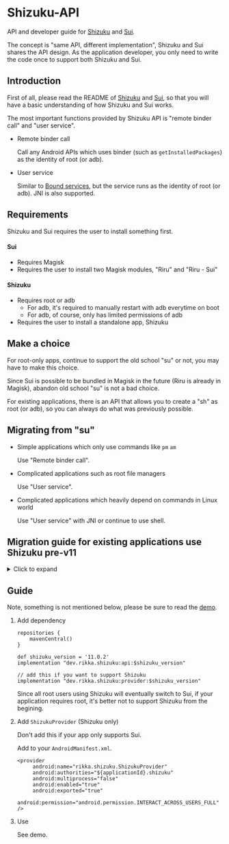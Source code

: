 # Shizuku-API

API and developer guide for [Shizuku](https://github.com/RikkaApps/Shizuku) and [Sui](https://github.com/RikkaApps/Sui).

The concept is "same API, different implementation", Shizuku and Sui shares the API design. As the application developer, you only need to write the code once to support both Shizuku and Sui.

## Introduction

First of all, please read the README of [Shizuku](https://github.com/RikkaApps/Shizuku) and [Sui](https://github.com/RikkaApps/Sui), so that you will have a basic understanding of how Shizuku and Sui works.

The most important functions provided by Shizuku API is "remote binder call" and "user service". 

* Remote binder call

  Call any Android APIs which uses binder (such as `getInstalledPackages`) as the identity of root (or adb).

* User service

  Similar to [Bound services](https://developer.android.com/guide/components/bound-services), but the service runs as the identity of root (or adb). JNI is also supported.

## Requirements

Shizuku and Sui requires the user to install something first.

#### Sui

- Requires Magisk
- Requires the user to install two Magisk modules, "Riru" and "Riru - Sui"

#### Shizuku

- Requires root or adb
  - For adb, it's required to manually restart with adb everytime on boot
  - For adb, of course, only has limited permissions of adb
- Requires the user to install a standalone app, Shizuku

## Make a choice

For root-only apps, continue to support the old school "su" or not, you may have to make this choice.

Since Sui is possible to be bundled in Magisk in the future (Riru is already in Magisk), abandon old school "su" is not a bad choice.

For existing applications, there is an API that allows you to create a "sh" as root (or adb), so you can always do what was previously possible.

## Migrating from "su"

* Simple applications which only use commands like `pm` `am`

  Use "Remote binder call".

* Complicated applications such as root file managers

  Use "User service".

* Complicated applications which heavily depend on commands in Linux world

  Use "User service" with JNI or continue to use shell.

## Migration guide for existing applications use Shizuku pre-v11
<details>
  <summary>Click to expand</summary>

### Changes

- Dependency changed (see Guide below)
- Self-implemented permission is used from v11, the API is same to runtime permission (see demo, and existing runtime permission still works)
- Package name is rename to `rikka.shizuku` (replace all `moe.shizuku.api.` to `rikka.shizuku.`)
- `ShizukuService` class is renamed to `Shizuku`
- Methods in `Shizuku` class now throw `RuntimeException` rather than `RemoteException` like other Android APIs
- Listeners are moved from `ShizukuProvider` class to `Shizuku` class

### Add support for Sui

- Call `Sui#init()`
- Do not use `ShizukuProvider#isShizukuInstalled` since Sui does not have a manager
- It's better to use check Sui with `Sui#isSui` before using Shizuku only methods in `ShizukuProvider`

</details>

## Guide

Note, something is not mentioned below, please be sure to read the [demo](https://github.com/RikkaApps/Shizuku-API/tree/master/demo).

1. Add dependency

   ```
   repositories {
       mavenCentral()
   }
   ```
   
   ```
   def shizuku_version = '11.0.2'
   implementation "dev.rikka.shizuku:api:$shizuku_version"

   // add this if you want to support Shizuku
   implementation "dev.rikka.shizuku:provider:$shizuku_version"
   ```

   Since all root users using Shizuku will eventually switch to Sui, if your application requires root, it's better not to support Shizuku from the begining.

2. Add `ShizukuProvider` (Shizuku only)

   Don't add this if your app only supports Sui.

   Add to your `AndroidManifest.xml`.

   ```
   <provider
        android:name="rikka.shizuku.ShizukuProvider"
        android:authorities="${applicationId}.shizuku"
        android:multiprocess="false"
        android:enabled="true"
        android:exported="true"
        android:permission="android.permission.INTERACT_ACROSS_USERS_FULL" />
   ```

3. Use

   See demo.